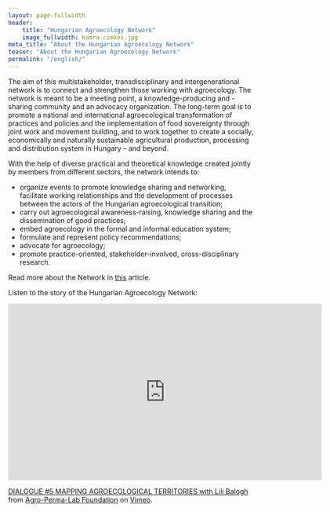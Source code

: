 ```yaml
---
layout: page-fullwidth
header: 
    title: "Hungarian Agroecology Network"
    image_fullwidth: kamra-cimkes.jpg
meta_title: "About the Hungarian Agroecology Network"
teaser: "About the Hungarian Agroecology Network"
permalink: "/english/"
---
```


The aim of this multistakeholder, transdisciplinary and intergenerational network is to connect and strengthen those working with agroecology. The network is meant to be a meeting point, a knowledge-producing and - sharing community and an advocacy organization. The long-term goal is to promote a national and international agroecological transformation of practices and policies and the implementation of food sovereignty through joint work and movement building, and to work together to create a socially, economically and naturally sustainable agricultural production, processing and distribution system in Hungary – and beyond.

With the help of diverse practical and theoretical knowledge created jointly by members from different sectors, the network intends to: 

 * organize events to promote knowledge sharing and networking, facilitate working relationships and the development of processes between the actors of the Hungarian agroecological transition;
 * carry out agroecological awareness-raising, knowledge sharing and the dissemination of good practices;
 * embed agroecology in the formal and informal education system;
 * formulate and represent policy recommendations;
 * advocate for agroecology;
 * promote practice-oriented, stakeholder-involved, cross-disciplinary research.

Read more about the Network in [this](https://www.arc2020.eu/agroecology-grows-in-hungary/) article.

Listen to the story of the Hungarian Agroecology Network: 

<iframe src="https://player.vimeo.com/video/797376596?h=e546e6fd71" width="640" height="360" frameborder="0" allow="autoplay; fullscreen; picture-in-picture" allowfullscreen></iframe>
<p><a href="https://vimeo.com/797376596">DIALOGUE #5 MAPPING AGROECOLOGICAL TERRITORIES with Lili Balogh</a> from <a href="https://vimeo.com/user140731069">Agro-Perma-Lab Foundation</a> on <a href="https://vimeo.com">Vimeo</a>.</p>
